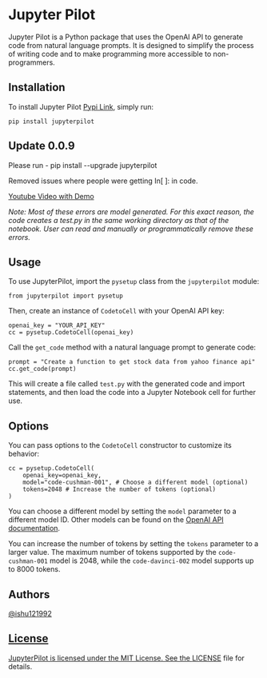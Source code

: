 <!-- start of README -->
<h1>Jupyter Pilot</h1>

<p>Jupyter Pilot is a Python package that uses the OpenAI API to generate code from natural language prompts. It is designed to simplify the process of writing code and to make programming more accessible to non-programmers.</p>

<h2>Installation</h2>

<p>To install Jupyter Pilot <a href="https://pypi.org/project/jupyterpilot/0.0.9/">Pypi Link</a>, simply run:</p>

<pre><code>pip install jupyterpilot</code></pre>

<h2>Update 0.0.9</h2>
<p>Please run - pip install --upgrade jupyterpilot</p>
<p>Removed issues where people were getting In[ ]: in code. </p>
<a href="https://www.youtube.com/watch?v=oQZ2rcxRaiw">Youtube Video with Demo</a>

<p><i>Note: Most of these errors are model generated. For this exact reason, the code creates a test.py in the same working directory as that of the notebook. User can read and manually or programmatically remove these errors. </p></i>

<h2>Usage</h2>

<p>To use JupyterPilot, import the <code>pysetup</code> class from the <code>jupyterpilot</code> module:</p>

<pre><code>from jupyterpilot import pysetup</code></pre>

<p>Then, create an instance of <code>CodetoCell</code> with your OpenAI API key:</p>

<pre><code>openai_key = "YOUR_API_KEY"
cc = pysetup.CodetoCell(openai_key)</code></pre>

<p>Call the <code>get_code</code> method with a natural language prompt to generate code:</p>

<pre><code>prompt = "Create a function to get stock data from yahoo finance api"
cc.get_code(prompt)</code></pre>

<p>This will create a file called <code>test.py</code> with the generated code and import statements, and then load the code into a Jupyter Notebook cell for further use.</p>

<h2>Options</h2>

<p>You can pass options to the <code>CodetoCell</code> constructor to customize its behavior:</p>

<pre><code>cc = pysetup.CodetoCell(
    openai_key=openai_key,
    model="code-cushman-001", # Choose a different model (optional)
    tokens=2048 # Increase the number of tokens (optional)
)</code></pre>

<p>You can choose a different model by setting the <code>model</code> parameter to a different model ID. Other models can be found on the <a href="https://beta.openai.com/docs/engines/code-completion">OpenAI API documentation</a>.</p>

<p>You can increase the number of tokens by setting the <code>tokens</code> parameter to a larger value. The maximum number of tokens supported by the <code>code-cushman-001</code> model is 2048, while the <code>code-davinci-002</code> model supports up to 8000 tokens.</p>

<h2>Authors</h2>
<a href="https://www.github.com/ishu121992">@ishu121992</p>

<h2>License</h2>
<p>JupyterPilot is licensed under the MIT License. See the <a href="LICENSE">LICENSE</a> file for details.</p>
<!-- end of README -->
